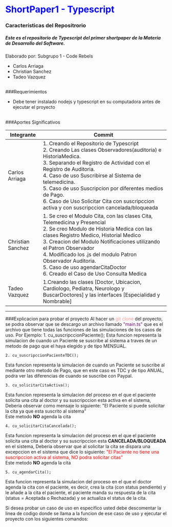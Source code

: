 <h1 style="color: blue;">ShortPaper1 - Typescript</h1>

### Características del Repositrorio
##### Este es el repositorio de Typescript del primer shortpaper de la Materia de Desarrollo del Software.
Elaborado por: Subgrupo 1 - Code Rebels 
- Carlos Arriaga
- Christian Sanchez
- Tadeo Vazquez


## 

###Requerimientos
- Debe tener instalado nodejs y typescript en su computadora antes de ejecutar el proyecto


## 

###Aportes Significativos

|   Integrante               |    Commit|
| ------------ | ------------ |
|  Carlos Arriaga | 1. Creando el Repositorio de Typescript  </br>  2. Creando Las clases Observadores(auditoria) e HistoriaMedica. </br> 3. Separando el Registro de Actividad con el Registro de Auditoria. </br> 4. Caso de uso Suscribirse al Sistema de telemedicina. </br> 5. Caso de uso Suscripcion por diferentes medios de Pago. </br> 6. Caso de Uso Solicitar Cita con suscripccion activa y con suscripccion cancelada/bloqueada|
|   Christian Sanchez |  1. Se creo el Modulo Cita, con las clases Cita, Telemedicina y Presencial </br>  2. Se creo Modulo de Historia Medica con las clases Registro Medico, Historial Medico </br> 3. Creacion del Modulo Notificaciones utilizando el Patron Observador </br> 4. Modificado los .js del modulo Patron Observador Auditoria. </br> 5. Caso de uso agendarCitaDoctor </br> 6. Creado el Caso de Uso Consulta Medica|
|   Tadeo Vazquez|  1.Creando las clases [Doctor, Ubicacion, Cardiologo, Pediatra, Neurologo y BuscarDoctores] y las interfaces [Especialidad y Nombrable]</br>|


<hr>

###Explicacion para probar el proyecto
Al hacer un <span style="color:#FF9999;">git clone</span> del proyecto, se podra observar que se descargo un archivo llamado <span style="color:#710077;">"main.ts"</span> que es el archivo que tiene todas las funciones de las simulaciones de los casos de uso.
Por Ejemplo: 
	1. cu_suscripccionPaciente();
Esta funcion representa la simulacion de cuando un Paciente se suscribe al sistema a traves de un metodo de pago que el haya elegido y de tipo MENSUAL.

	2. cu_suscripccionPacienteTDC();
Esta funcion representa la simulacion de cuando un Paciente se suscribe al mediante otro metodo de Pago, que en este caso es TDC y de tipo ANUAL, podra ver las diferencias de cuando se suscribe con Paypal.

	3. cu_solicitarCitaActiva();
Esta funcion representa la simulacion del proceso en el que el paciente solicita una cita al doctor y su suscripccion esta activa en el sistema, Deberia observar como mensaje lo siguiente: "El Paciente si puede solicitar la cita ya que esta suscrito al sistema" </br>
Este metodo **NO** agenda la cita


	4. cu_solicitarCitaCancelada();
Esta funcion representa la simulacion del proceso en el que el paciente solicita una cita al doctor y su suscripccion esta **CANCELADA/BLOQUEADA** en el sistema, Deberia observar que al solicitar la cita se dispara una excepccion en el sistema que dice lo siguiente: <span style="color:red;">"El Paciente no tiene una suscripccion activa al sistema, NO podra solicitar citas"</span></br>
Este metodo **NO** agenda la cita


	5. cu_agendarCita();
Esta funcion representa la simulacion del proceso en el que el doctor agenda la cita con el paciente, es decir, crea la cita (con status pendiente) y le añade a la cita el paciente, el paciente manda su respuesta de la cita (status = Aceptada o Rechazada) y se actualiza el status de la cita.


Si desea probar un caso de uso en especifico usted debe descomentar la linea de codigo donde se llama a la funcion de ese caso de uso y ejecutar el proyecto con los siguientes comandos:

